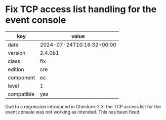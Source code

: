 [//]: # (werk v2)
# Fix TCP access list handling for the event console

key        | value
---------- | ---
date       | 2024-07-24T10:16:32+00:00
version    | 2.4.0b1
class      | fix
edition    | cre
component  | ec
level      | 1
compatible | yes

Due to a regression introduced in Checkmk 2.3, the TCP access list for the
event console was not working as intended.  This has been fixed.
